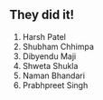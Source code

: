 ## They did it!
1) Harsh Patel 
2) Shubham Chhimpa
3) Dibyendu Maji
4) Shweta Shukla
5) Naman Bhandari
6) Prabhpreet Singh






